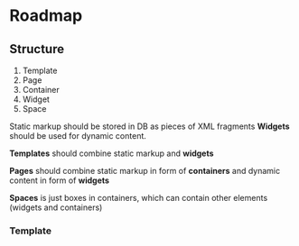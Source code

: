 # Roadmap

## Structure

1. Template
2. Page
3. Container
4. Widget
5. Space


Static markup should be stored in DB as pieces of XML fragments
**Widgets** should be used for dynamic content.

**Templates** should combine static markup and **widgets**

**Pages** should combine static markup in form of **containers** and dynamic content
in form of **widgets**


**Spaces** is just boxes in containers, which can contain other elements (widgets and containers)


### Template



